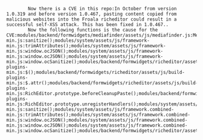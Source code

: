 
            Now there is a CVE in this repo:In October from version 1.0.319 and before version 1.0.467, pasting content copied from malicious websites into the Froala richeditor could result in a successful self-XSS attack. This has been fixed in 1.0.467..
            Now the following functions is the cause for the CVE:modules/backend/formwidgets/mediafinder/assets/js/mediafinder.js:MediaFinder.prototype.dispose();modules/backend/formwidgets/mediafinder/assets/js/mediafinder.js:MediaFinder.prototype.dispose();modules/system/assets/js/framework-min.js:sanitize();modules/system/assets/js/framework-min.js:trimAttributes();modules/system/assets/js/framework-min.js:window.ocJSON();modules/system/assets/js/framework-min.js:window.ocJSON();modules/system/assets/js/framework-min.js:window.ocSanitize();modules/backend/formwidgets/richeditor/assets/js/build-plugins-min.js:$();modules/backend/formwidgets/richeditor/assets/js/build-plugins-min.js:$.attr();modules/backend/formwidgets/richeditor/assets/js/build-plugins-min.js:RichEditor.prototype.beforeCleanupPaste();modules/backend/formwidgets/richeditor/assets/js/build-plugins-min.js:RichEditor.prototype.unregisterHandlers();modules/system/assets/js/framework.combined-min.js:sanitize();modules/system/assets/js/framework.combined-min.js:trimAttributes();modules/system/assets/js/framework.combined-min.js:window.ocJSON();modules/system/assets/js/framework.combined-min.js:window.ocJSON();modules/system/assets/js/framework.combined-min.js:window.ocSanitize();modules/backend/formwidgets/richeditor/assets/js/richeditor.js:$();modules/backend/formwidgets/richeditor/assets/js/richeditor.js:$.attr();modules/backend/formwidgets/richeditor/assets/js/richeditor.js:RichEditor.prototype.beforeCleanupPaste();modules/backend/formwidgets/richeditor/assets/js/richeditor.js:RichEditor.prototype.unregisterHandlers();modules/system/assets/js/framework.js:sanitize();modules/system/assets/js/framework.js:trimAttributes();modules/system/assets/js/framework.js:window.ocSanitize();
            